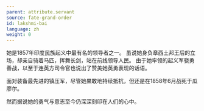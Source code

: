 ```yaml
---
parent: attribute.servant
source: fate-grand-order
id: lakshmi-bai
language: zh
weight: 0
---
```


她是1857年印度民族起义中最有名的领导者之一。
虽说她身负章西土邦王后的立场，却亲自骑着马匹，挥舞长剑，站在前线领导人民。
由于她率领的起义军骁勇善战，以至于连英方司令官也说出了赞美她英勇表现的话语。

面对装备最先进的镇压军，尽管她果敢地持续抵抗，但还是在1858年6月战死于瓜廖尔。

然而据说她的勇气与意志至今仍深深刻印在人们的心中。
